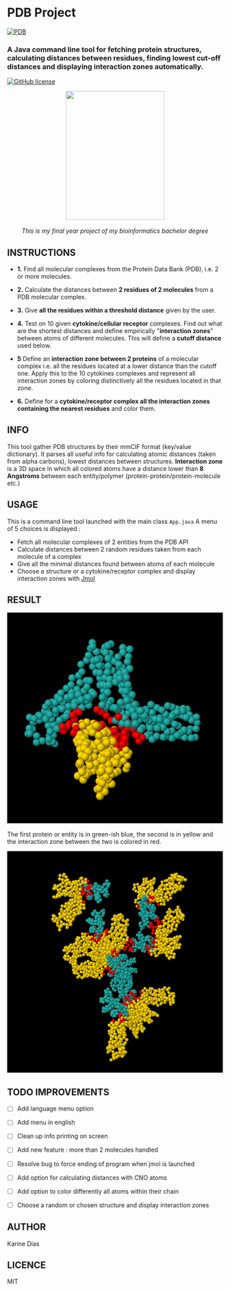 # PDB Project 

[![PDB](https://cdn.rcsb.org/rcsb-pdb/v2/common/images/rcsb_logo.png)](https://www.rcsb.org/)

### A Java command line tool for fetching protein structures, calculating distances between residues, finding lowest cut-off distances and displaying interaction zones automatically.

[![GitHub license](https://img.shields.io/github/license/Naereen/StrapDown.js.svg)](https://github.com/Naereen/StrapDown.js/blob/master/LICENSE)
<p align="center">
  <img src="https://cdn.rcsb.org/pdb101/motm/images/mom128_3bes.jpg" width="230" height="300"/>
</p>
<p align ="center"><i>This is my final year project of my bioinformatics bachelor degree</i></p>



## INSTRUCTIONS

- **1.** Find all molecular complexes from the Protein Data Bank (PDB), i.e. 2 or more molecules.

- **2.** Calculate the distances between **2 residues of 2 molecules** from a PDB molecular complex.

- **3.** Give **all the residues within a threshold distance** given by the user.

- **4.** Test on 10 given **cytokine/cellular receptor** complexes. Find out what are the shortest distances and define empirically "**interaction zones**" between atoms of different molecules. 
This will define a **cutoff distance** used below.

- **5** Define an **interaction zone between 2 proteins** of a molecular complex i.e. all the residues located at a lower distance than the cutoff one. Apply this to the 10 cytokines complexes and represent all interaction zones by coloring distinctively all the
residues located in that zone.  

- **6.** Define for a **cytokine/receptor complex all the interaction zones containing the nearest residues** and color them.


## INFO

This tool gather PDB structures by their mmCIF format (key/value dictionary). It parses all useful info for calculating atomic distances (taken from alpha carbons), lowest distances between structures. 
**Interaction zone** is a 3D space in which all colored atoms have a distance lower than **8 Angstroms** between each entity/polymer (protein-protein/protein-molecule etc.)

## USAGE

This is a command line tool launched with the main class  `App.java`
A menu of 5 choices is displayed :

- Fetch all molecular complexes of 2 entities from the PDB API
- Calculate distances between 2 random residues taken from each molecule of a complex
- Give all the minimal distances found between atoms of each molecule
- Choose a structure or a cytokine/receptor complex and display interaction zones with [Jmol](http://jmol.sourceforge.net/)

## RESULT
![Example 1](https://github.com/Krnds/ProjetPDB/blob/master/doc/example1.png)

The first protein or entity is in green-ish blue, the second is in yellow and the interaction zone between the two is colored in red.

![Example 2](https://github.com/Krnds/ProjetPDB/blob/master/doc/example2.png)


## TODO IMPROVEMENTS

- [ ] Add language menu option
- [ ] Add menu in english
- [ ] Clean up info printing on screen
- [ ] Add new feature : more than 2 molecules handled
- [ ] Resolve bug to force ending of program when jmol is launched
- [ ] Add option for calculating distances with CNO atoms
- [ ] Add option to color differently all atoms within their chain
- [ ] Choose a random or chosen structure and display interaction zones


## AUTHOR
Karine Dias

## LICENCE
MIT

